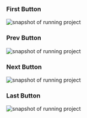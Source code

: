 ### First Button

![snapshot of running project](/screenshots/first.png "when click on last")

### Prev Button

![snapshot of running project](/screenshots/prev.png "when click on prev")

### Next Button

![snapshot of running project](/screenshots/next.png "when click on next")
### Last Button

![snapshot of running project](/screenshots/last.png "when click on last")